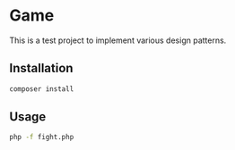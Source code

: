 # Game

This is a test project to implement various design patterns.

## Installation

```sh
composer install
```

## Usage

```sh
php -f fight.php
```

